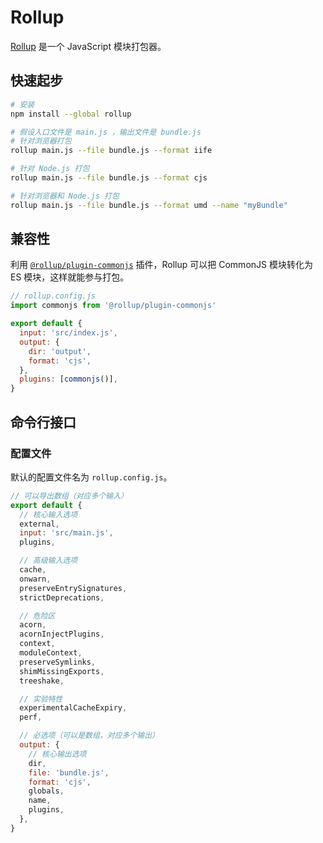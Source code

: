 # Rollup

[Rollup](https://rollupjs.org/guide/en/) 是一个 JavaScript 模块打包器。

## 快速起步

```sh
# 安装
npm install --global rollup

# 假设入口文件是 main.js ，输出文件是 bundle.js
# 针对浏览器打包
rollup main.js --file bundle.js --format iife

# 针对 Node.js 打包
rollup main.js --file bundle.js --format cjs

# 针对浏览器和 Node.js 打包
rollup main.js --file bundle.js --format umd --name "myBundle"
```

## 兼容性

利用 [`@rollup/plugin-commonjs`](https://github.com/rollup/plugins/tree/master/packages/commonjs) 插件，Rollup 可以把 CommonJS 模块转化为 ES 模块，这样就能参与打包。

```js
// rollup.config.js
import commonjs from '@rollup/plugin-commonjs'

export default {
  input: 'src/index.js',
  output: {
    dir: 'output',
    format: 'cjs',
  },
  plugins: [commonjs()],
}
```

## 命令行接口

### 配置文件

默认的配置文件名为 `rollup.config.js`。

```js
// 可以导出数组（对应多个输入）
export default {
  // 核心输入选项
  external,
  input: 'src/main.js',
  plugins,

  // 高级输入选项
  cache,
  onwarn,
  preserveEntrySignatures,
  strictDeprecations,

  // 危险区
  acorn,
  acornInjectPlugins,
  context,
  moduleContext,
  preserveSymlinks,
  shimMissingExports,
  treeshake,

  // 实验特性
  experimentalCacheExpiry,
  perf,

  // 必选项（可以是数组，对应多个输出）
  output: {
    // 核心输出选项
    dir,
    file: 'bundle.js',
    format: 'cjs',
    globals,
    name,
    plugins,
  },
}
```
